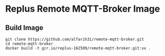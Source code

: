 # Replus Remote MQTT-Broker Image

## Build Image

    git clone https://github.com/alfarih31/remote-mqtt-broker.git
    cd remote-mqtt-broker
    docker build -t gcr.io/replus-162509/remote-mqtt-broker.git:vx .